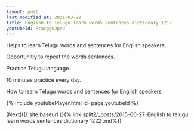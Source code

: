 ```yaml
---
layout: post
last_modified_at: 2021-03-29
title: English to Telugu learn words sentences dictionary 1217 
youtubeId: RracgguJpvU
---
```

 
 
Helps to learn Telugu words and sentences for English speakers.

Opportunitiy to repeat the words sentences. 

Practice Telugu language. 
 
10 minutes practice every day. 
 
How to learn Telugu words and sentences for English speakers 
 
{% include youtubePlayer.html id=page.youtubeId %}
 
 
[Next]({{ site.baseurl }}{% link  split2/_posts/2015-06-27-English to telugu learn words sentences dictionary 1222 .md%})
 
